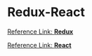 # Redux-React

[Reference Link: **Redux**](http://redux.js.org/docs/basics/UsageWithReact.html)<p>
[Reference Link: **React**](https://facebook.github.io/react/docs/thinking-in-react.html)<p>
